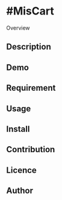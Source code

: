 #MisCart
====

Overview

## Description

## Demo


## Requirement

## Usage

## Install

## Contribution

## Licence

## Author

